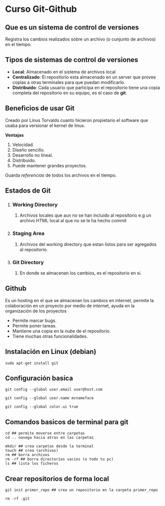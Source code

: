 # Curso Git-Github

## Que es un sistema de control de versiones

Registra los cambios realizados sobre un  archivo \(o cunjunto de archivos\) en el tiempo.

## Tipos de sistemas de control de versiones

* **Local**: Almacenado en el sistema de archivos local
* **Centralizado**: El repositorio esta almacenado en un server que provee copias a otras terminales para que puedan modificarlo. 
* **Distribuido**: Cada usuario que participa en el repositorio tiene una copia completa del repositorio en su equipo, es el caso de **git**.

## Beneficios de usar Git

Creado por Linus Torvalds cuanto hicieron propietario el software que usaba para versionar el kernel de linux.

**Ventajas**

1. Velocidad.
2. Diseño sencillo. 
3. Desarrollo no lineal.
4. Distribuido.
5. Puede mantener grandes proyectos.

Guarda _referencias_ de todos los archivos en el tiempo.

## Estados de Git

1. ### Working Directory

   1. Archivos locales que aun no se han incluido al repositorio e.g un archivo HTML local al que no se le ha hecho commit
2. ### Staging Area

   1. Archivos del working directory que estan listos para ser agregados al repositorio.
3. ### Git Directory

   1. En donde se almacenan los cambios, es el repositorio en si.

## Github

Es un hosting en el que se almacenan los cambios en internet, permite la colaboración en un proyecto por medio de internet, ayuda en la organización de los proyectos

* Permite marcar bugs.
* Permite poner tareas.
* Mantiene una copia en la _nube_ de el repositorio.
* Tiene muchas otras funcionalidades.

## Instalación en Linux \(debian\)

```
sudo apt-get install git
```

## Configuración basica

```
git config --global user.email user@host.com
```

```
git config --global user.name mcnameface
```

```
git config --global color.ui true
```

## Comandos basicos de terminal para git

```
cd ## permite moverse entre carpetas 
cd .. navega hacia atras en las carpetas
```

```
mkdir ## crea carpetas desde la terminal
touch ## crea (archivos) 
rm ## borra archivos
rm -rf ## borra directorios vacios (o todo tu pc)
ls ## lista los ficheros
```

## Crear repositorios de forma local

```
git init primer_repo ## crea un repositorio en la carpeta primer_repo
```

```
rm -rf .git
```





